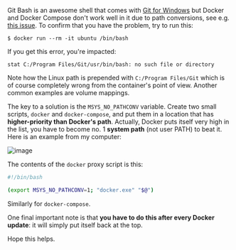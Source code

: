 Git Bash is an awesome shell that comes with [Git for Windows](https://gitforwindows.org/) but Docker and Docker Compose don't work well in it due to path conversions, see e.g. [this issue](https://github.com/docker/toolbox/issues/673). To confirm that you have the problem, try to run this:

```
$ docker run --rm -it ubuntu /bin/bash
```

If you get this error, you're impacted:

```
stat C:/Program Files/Git/usr/bin/bash: no such file or directory
```

Note how the Linux path is prepended with `C:/Program Files/Git` which is of course completely wrong from the container's point of view. Another common examples are volume mappings.

The key to a solution is the  `MSYS_NO_PATHCONV` variable. Create two small scripts, `docker` and `docker-compose`, and put them in a location that has **higher-priority than Docker's path**. Actually, Docker puts itself very high in the list, you have to become no. 1 **system path** (not user PATH) to beat it. Here is an example from my computer:

![image](https://user-images.githubusercontent.com/101152/39303507-b980631a-4956-11e8-8374-5182385a15a1.png)

The contents of the `docker` proxy script is this:

```sh
#!/bin/bash

(export MSYS_NO_PATHCONV=1; "docker.exe" "$@")
```

Similarly for `docker-compose`.

One final important note is that **you have to do this after every Docker update**: it will simply put itself back at the top.

Hope this helps.